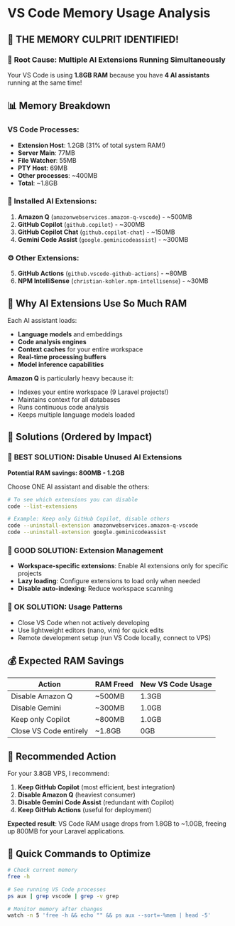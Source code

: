 # VS Code Memory Usage Analysis

## 🚨 THE MEMORY CULPRIT IDENTIFIED!

### 🎯 **Root Cause: Multiple AI Extensions Running Simultaneously**

Your VS Code is using **1.8GB RAM** because you have **4 AI assistants** running at the same time!

## 📊 Memory Breakdown

### VS Code Processes:
- **Extension Host**: 1.2GB (31% of total system RAM!)
- **Server Main**: 77MB
- **File Watcher**: 55MB
- **PTY Host**: 69MB
- **Other processes**: ~400MB
- **Total**: ~1.8GB

### 🤖 Installed AI Extensions:
1. **Amazon Q** (`amazonwebservices.amazon-q-vscode`) - ~500MB
2. **GitHub Copilot** (`github.copilot`) - ~300MB  
3. **GitHub Copilot Chat** (`github.copilot-chat`) - ~150MB
4. **Gemini Code Assist** (`google.geminicodeassist`) - ~300MB

### ⚙️ Other Extensions:
5. **GitHub Actions** (`github.vscode-github-actions`) - ~80MB
6. **NPM IntelliSense** (`christian-kohler.npm-intellisense`) - ~30MB

## 🧠 Why AI Extensions Use So Much RAM

Each AI assistant loads:
- **Language models** and embeddings
- **Code analysis engines** 
- **Context caches** for your entire workspace
- **Real-time processing buffers**
- **Model inference capabilities**

**Amazon Q** is particularly heavy because it:
- Indexes your entire workspace (9 Laravel projects!)
- Maintains context for all databases
- Runs continuous code analysis
- Keeps multiple language models loaded

## 🚀 Solutions (Ordered by Impact)

### 🥇 **BEST SOLUTION: Disable Unused AI Extensions**
**Potential RAM savings: 800MB - 1.2GB**

Choose ONE AI assistant and disable the others:

```bash
# To see which extensions you can disable
code --list-extensions

# Example: Keep only GitHub Copilot, disable others
code --uninstall-extension amazonwebservices.amazon-q-vscode
code --uninstall-extension google.geminicodeassist
```

### 🥈 **GOOD SOLUTION: Extension Management**
- **Workspace-specific extensions**: Enable AI extensions only for specific projects
- **Lazy loading**: Configure extensions to load only when needed
- **Disable auto-indexing**: Reduce workspace scanning

### 🥉 **OK SOLUTION: Usage Patterns**
- Close VS Code when not actively developing
- Use lightweight editors (nano, vim) for quick edits
- Remote development setup (run VS Code locally, connect to VPS)

## 💰 **Expected RAM Savings**

| Action | RAM Freed | New VS Code Usage |
|--------|-----------|-------------------|
| Disable Amazon Q | ~500MB | 1.3GB |
| Disable Gemini | ~300MB | 1.0GB |
| Keep only Copilot | ~800MB | 1.0GB |
| Close VS Code entirely | ~1.8GB | 0GB |

## 🎯 **Recommended Action**

For your 3.8GB VPS, I recommend:

1. **Keep GitHub Copilot** (most efficient, best integration)
2. **Disable Amazon Q** (heaviest consumer)
3. **Disable Gemini Code Assist** (redundant with Copilot)
4. **Keep GitHub Actions** (useful for deployment)

**Expected result**: VS Code RAM usage drops from 1.8GB to ~1.0GB, freeing up 800MB for your Laravel applications.

## 🔧 **Quick Commands to Optimize**

```bash
# Check current memory
free -h

# See running VS Code processes
ps aux | grep vscode | grep -v grep

# Monitor memory after changes
watch -n 5 'free -h && echo "" && ps aux --sort=-%mem | head -5'
```
